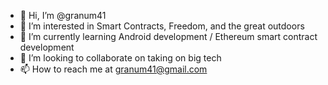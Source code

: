 - 👋 Hi, I’m @granum41
- 👀 I’m interested in Smart Contracts, Freedom, and the great outdoors
- 🌱 I’m currently learning Android development / Ethereum smart contract development
- 💞️ I’m looking to collaborate on taking on big tech
- 📫 How to reach me at granum41@gmail.com

<!---
granum41/granum41 is a ✨ special ✨ repository because its `README.md` (this file) appears on your GitHub profile.
You can click the Preview link to take a look at your changes.
--->
